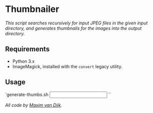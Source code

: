 # Thumbnailer

*This script searches recursively for input JPEG files in the given input
directory, and generates thumbnails for the images into the output directory.*

## Requirements
- Python 3.x
- ImageMagick, installed with the `convert` legacy utility.

## Usage
`generate-thumbs.sh <input directory> <output directory>``


*All code by [Maxim van Dijk](maximvandijk.nl).*
